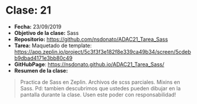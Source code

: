 # Clase: 21
* **Fecha:** 23/09/2019
* **Objetivo de la clase:** Sass
* **Repositorio:** https://github.com/nsdonato/ADAC21_Tarea_Sass
* **Tarea:** Maquetado de template: https://app.zeplin.io/project/5c3f3f3e182f8e339ca49b34/screen/5cdebb9dbad4171e3bb80c49
* **GitHubPage**: https://nsdonato.github.io/ADAC21_Tarea_Sass/
* **Resumen de la clase:**
> Practica de Sass en Zeplin. Archivos de scss parciales. Mixins en Sass. Pd: tambien descubrimos que ustedes pueden dibujar en la pantalla durante la clase. Usen este poder con responsabilidad!
